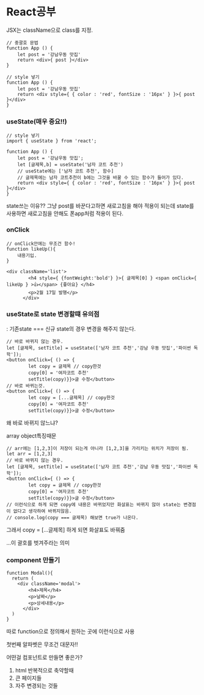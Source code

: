 # React공부

JSX는 className으로 class를 지정.

```react
// 중괄호 문법
function App () {
    let post = '강남우동 맛집'
    return <div>{ post }</div>
}
```

```react
// style 넣기
function App () {
    let post = '강남우동 맛집'
    return <div style={ { color : 'red', fontSize : '16px' } }>{ post }</div>
}
```

### useState(매우 중요!!)

```react
// style 넣기
import { useState } from 'react';

function App () {
    let post = '강남우동 맛집';
    let [글제목,b] = useState('남자 코트 추천')
    // useState에는 ['남자 코트 추천', 함수]
    // 글제목에는 남자 코트추천이 b에는 그것을 바꿀 수 있는 함수가 들어가 있다.
    return <div style={ { color : 'red', fontSize : '16px' } }>{ post }</div>
}
```

state쓰는 이유?? 그냥 post를 바꾼다고하면 새로고침을 해야 적용이 되는데 state를 사용하면 새로고침을 안해도 폰app처럼 적용이 된다.

### onClick

```react
// onClick안에는 무조건 함수!
function likeUp(){
    내용기입.
}

<div className='list'>
        <h4 style={ {fontWeight:'bold'} }>{ 글제목[0] } <span onClick={ likeUp } >👍</span> {좋아요} </h4>
        <p>2월 17일 발행</p>
      </div>
```

### useState로 state 변경할떄 유의점

: 기존state === 신규 state의 경우 변경을 해주지 않는다.

```react
// 바로 바뀌지 않는 경우.
let [글제목, setTitle] = useState(['남자 코트 추천','강남 우동 맛집','파이썬 독학']);
<button onClick={ () => { 
        let copy = 글제목 // copy한것
        copy[0] = '여자코트 추천'
        setTitle(copy)}}>글 수정</button>
// 바로 바뀌는것.
<button onClick={ () => { 
        let copy = [...글제목] // copy한것
        copy[0] = '여자코트 추천'
        setTitle(copy)}}>글 수정</button>
```

왜 바로 바뀌지 않느냐? 

array object특징때문

```react
// arr에는 [1,2,3]이 저장이 되는게 아니라 [1,2,3]을 가리키는 위치가 저장이 됨.
let arr = [1,2,3]
// 바로 바뀌지 않는 경우.
let [글제목, setTitle] = useState(['남자 코트 추천','강남 우동 맛집','파이썬 독학']);
<button onClick={ () => { 
        let copy = 글제목 // copy한것
        copy[0] = '여자코트 추천'
        setTitle(copy)}}>글 수정</button>
// 이런식으로 하게 되면 copy에 내용은 바뀌었지만 화살표는 바뀌지 않아 state는 변경점이 없다고 생각하여 바뀌지않음.
// console.log(copy === 글제목) 해보면 true가 나온다.
```

그래서 copy = [...글제목] 하게 되면 화살표도 바꿔줌

...이 괄호를 벗겨주라는 의미

### component 만들기

```react
function Modal(){
  return (
    <div className='modal'>
        <h4>제목</h4>
        <p>날짜</p>
        <p>상세내용</p>
      </div>
  )
}
```

따로 function으로 정의해서 원하는 곳에 <Modal>이런식으로 사용

첫번째 알파벳은 무조건 대문자!!



어떤걸 컴포넌트로 만들면 좋은가?

1. html 반복적으로 축약할때
2. 큰 페이지들
3. 자주 변경되는 것들

